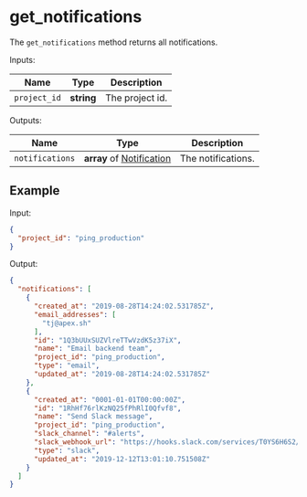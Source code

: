 # get_notifications

The `get_notifications` method returns all notifications.

  Inputs:

__Name__ | __Type__ | __Description__
--- | --- | --- | 
`project_id` | __string__ | The project id.

  Outputs:

__Name__ | __Type__ | __Description__
--- | --- | --- | 
`notifications` | __array__ of [Notification](../types/Notification.md) | The notifications.

## Example

Input:

```json
{
  "project_id": "ping_production"
}
```

Output:

```json
{
  "notifications": [
    {
      "created_at": "2019-08-28T14:24:02.531785Z",
      "email_addresses": [
        "tj@apex.sh"
      ],
      "id": "1Q3bUUxSUZVlreTTwVzdK5z37iX",
      "name": "Email backend team",
      "project_id": "ping_production",
      "type": "email",
      "updated_at": "2019-08-28T14:24:02.531785Z"
    },
    {
      "created_at": "0001-01-01T00:00:00Z",
      "id": "1RhHf76rlKzNQ25fPhRlI0Qfvf8",
      "name": "Send Slack message",
      "project_id": "ping_production",
      "slack_channel": "#alerts",
      "slack_webhook_url": "https://hooks.slack.com/services/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",
      "type": "slack",
      "updated_at": "2019-12-12T13:01:10.751508Z"
    }
  ]
}
```


